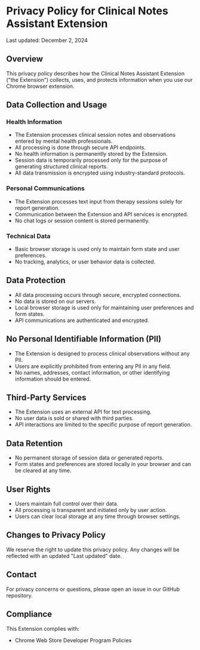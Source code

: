# Privacy Policy for Clinical Notes Assistant Extension

Last updated: December 2, 2024

## Overview
This privacy policy describes how the Clinical Notes Assistant Extension ("the Extension") collects, uses, and protects information when you use our Chrome browser extension.

## Data Collection and Usage

### Health Information
- The Extension processes clinical session notes and observations entered by mental health professionals.
- All processing is done through secure API endpoints.
- No health information is permanently stored by the Extension.
- Session data is temporarily processed only for the purpose of generating structured clinical reports.
- All data transmission is encrypted using industry-standard protocols.

### Personal Communications
- The Extension processes text input from therapy sessions solely for report generation.
- Communication between the Extension and API services is encrypted.
- No chat logs or session content is stored permanently.

### Technical Data
- Basic browser storage is used only to maintain form state and user preferences.
- No tracking, analytics, or user behavior data is collected.

## Data Protection
- All data processing occurs through secure, encrypted connections.
- No data is stored on our servers.
- Local browser storage is used only for maintaining user preferences and form states.
- API communications are authenticated and encrypted.

## No Personal Identifiable Information (PII)
- The Extension is designed to process clinical observations without any PII.
- Users are explicitly prohibited from entering any PII in any field.
- No names, addresses, contact information, or other identifying information should be entered.

## Third-Party Services
- The Extension uses an external API for text processing.
- No user data is sold or shared with third parties.
- API interactions are limited to the specific purpose of report generation.

## Data Retention
- No permanent storage of session data or generated reports.
- Form states and preferences are stored locally in your browser and can be cleared at any time.

## User Rights
- Users maintain full control over their data.
- All processing is transparent and initiated only by user action.
- Users can clear local storage at any time through browser settings.

## Changes to Privacy Policy
We reserve the right to update this privacy policy. Any changes will be reflected with an updated "Last updated" date.

## Contact
For privacy concerns or questions, please open an issue in our GitHub repository.

## Compliance
This Extension complies with:
- Chrome Web Store Developer Program Policies
